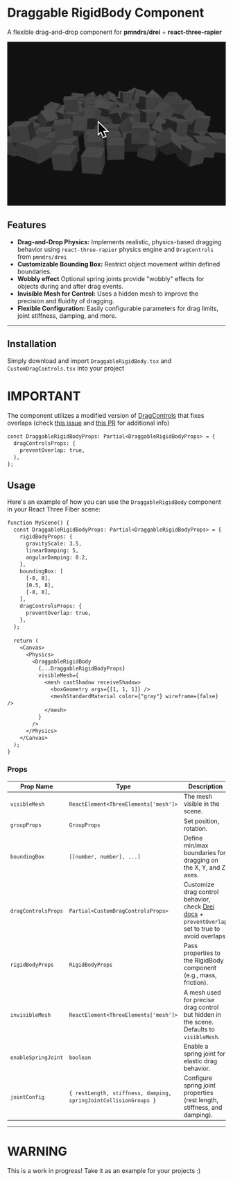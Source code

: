 # **Draggable RigidBody Component**

A flexible drag-and-drop component for **pmndrs/drei** + **react-three-rapier**

![demo](./demo.gif)

## **Features**

- **Drag-and-Drop Physics:** Implements realistic, physics-based dragging behavior using `react-three-rapier` physics engine and `DragControls` from `pmndrs/drei`
- **Customizable Bounding Box:** Restrict object movement within defined boundaries.
- **Wobbly effect** Optional spring joints provide "wobbly" effects for objects during and after drag events.
- **Invisible Mesh for Control:** Uses a hidden mesh to improve the precision and fluidity of dragging.
- **Flexible Configuration:** Easily configurable parameters for drag limits, joint stiffness, damping, and more.

---

## **Installation**

Simply download and import `DraggableRigidBody.tsx` and `CustomDragControls.tsx` into your project

# IMPORTANT

The component utilizes a modified version of [DragControls](https://drei.docs.pmnd.rs/gizmos/drag-controls#dragcontrols) that fixes overlaps (check [this issue](https://github.com/pmndrs/drei/issues/2097) and [this PR](https://github.com/pmndrs/drei/pull/2098) for additional info)

```tsx
const DraggableRigidBodyProps: Partial<DraggableRigidBodyProps> = {
  dragControlsProps: {
    preventOverlap: true,
  },
};
```

## **Usage**

Here's an example of how you can use the `DraggableRigidBody` component in your React Three Fiber scene:

```tsx
function MyScene() {
  const DraggableRigidBodyProps: Partial<DraggableRigidBodyProps> = {
    rigidBodyProps: {
      gravityScale: 3.5,
      linearDamping: 5,
      angularDamping: 0.2,
    },
    boundingBox: [
      [-8, 8],
      [0.5, 8],
      [-8, 8],
    ],
    dragControlsProps: {
      preventOverlap: true,
    },
  };

  return (
    <Canvas>
      <Physics>
        <DraggableRigidBody
          {...DraggableRigidBodyProps}
          visibleMesh={
            <mesh castShadow receiveShadow>
              <boxGeometry args={[1, 1, 1]} />
              <meshStandardMaterial color={"gray"} wireframe={false} />
            </mesh>
          }
        />
      </Physics>
    </Canvas>
  );
}
```

### **Props**

| Prop Name           | Type                                                             | Description                                                                                                                                                       |
| ------------------- | ---------------------------------------------------------------- | ----------------------------------------------------------------------------------------------------------------------------------------------------------------- |
| `visibleMesh`       | `ReactElement<ThreeElements['mesh']>`                            | The mesh visible in the scene.                                                                                                                                    |
| `groupProps`        | `GroupProps`                                                     | Set position, rotation.                                                                                                                                           |
| `boundingBox`       | `[[number, number], ...]`                                        | Define min/max boundaries for dragging on the X, Y, and Z axes.                                                                                                   |
| `dragControlsProps` | `Partial<CustomDragControlsProps>`                               | Customize drag control behavior, check [Drei docs](https://drei.docs.pmnd.rs/gizmos/drag-controls#dragcontrols) + `preventOverlap` set to true to avoid overlaps. |
| `rigidBodyProps`    | `RigidBodyProps`                                                 | Pass properties to the RigidBody component (e.g., mass, friction).                                                                                                |
| `invisibleMesh`     | `ReactElement<ThreeElements['mesh']>`                            | A mesh used for precise drag control but hidden in the scene. Defaults to `visibleMesh`.                                                                          |
| `enableSpringJoint` | `boolean`                                                        | Enable a spring joint for elastic drag behavior.                                                                                                                  |
| `jointConfig`       | `{ restLength, stiffness, damping, springJointCollisionGroups }` | Configure spring joint properties (rest length, stiffness, and damping).                                                                                          |

---



# WARNING
This is a work in progress! Take it as an example for your projects :)